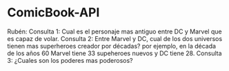 # ComicBook-API
Rubén:
Consulta 1: Cual es el personaje mas antiguo entre DC y Marvel que es capaz de volar.
Consulta 2: Entre Marvel y DC, cual de los dos universos tienen mas superheroes creador por décadas? por ejemplo, en la década de los años 60 Marvel tiene 33 supeheroes nuevos y DC tiene 28.
Consulta 3: ¿Cuales son los poderes mas poderosos?
